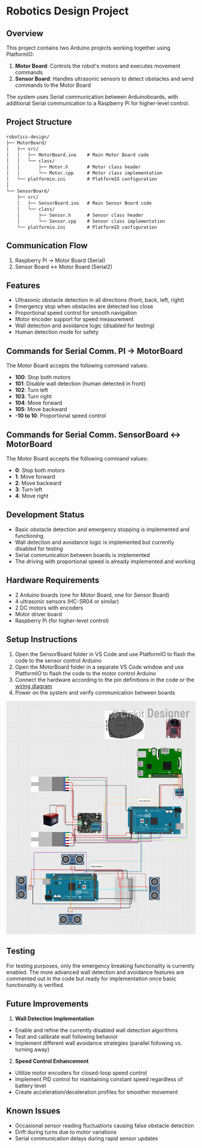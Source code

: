 # Robotics Design Project

## Overview

This project contains two Arduino projects working together using PlatformIO:

1. **Motor Board**: Controls the robot's motors and executes movement commands
2. **Sensor Board**: Handles ultrasonic sensors to detect obstacles and send commands to the Motor Board

The system uses Serial communication between Arduinoboards, with additional Serial communication to a Raspberry Pi for higher-level control.

## Project Structure

```
robotics-design/
├── MotorBoard/
│   ├── src/
│   │   ├── MotorBoard.ino    # Main Motor Board code
│   │   └── class/
│   │       ├── Motor.h       # Motor class header
│   │       └── Motor.cpp     # Motor class implementation
│   └── platformio.ini        # PlatformIO configuration
│
└── SensorBoard/
    ├── src/
    │   ├── SensorBoard.ino   # Main Sensor Board code
    │   └── class/
    │       ├── Sensor.h      # Sensor class header
    │       └── Sensor.cpp    # Sensor class implementation
    └── platformio.ini        # PlatformIO configuration
```

## Communication Flow

1. Raspberry Pi -> Motor Board (Serial)
2. Sensor Board <-> Motor Board (Serial2)

## Features

- Ultrasonic obstacle detection in all directions (front, back, left, right)
- Emergency stop when obstacles are detected too close
- Proportional speed control for smooth navigation
- Motor encoder support for speed measurement
- Wall detection and avoidance logic (disabled for testing)
- Human detection mode for safety

## Commands for Serial Comm. PI -> MotorBoard

The Motor Board accepts the following command values:

- **100**: Stop both motors
- **101**: Disable wall detection (human detected in front)
- **102**: Turn left
- **103**: Turn right
- **104**: Move forward
- **105**: Move backward
- **-10 to 10**: Proportional speed control

## Commands for Serial Comm. SensorBoard <-> MotorBoard

The Motor Board accepts the following command values:

- **0**: Stop both motors
- **1**: Move forward
- **2**: Move backward
- **3**: Turn left
- **4**: Move right

## Development Status

- Basic obstacle detection and emergency stopping is implemented and functioning
- Wall detection and avoidance logic is implemented but currently disabled for testing
- Serial communication between boards is implemented
- The driving with proportional speed is already implemented and working

## Hardware Requirements

- 2 Arduino boards (one for Motor Board, one for Sensor Board)
- 4 ultrasonic sensors (HC-SR04 or similar)
- 2 DC motors with encoders
- Motor driver board
- Raspberry Pi (for higher-level control)

## Setup Instructions

1. Open the SensorBoard folder in VS Code and use PlatformIO to flash the code to the sensor control Arduino
2. Open the MotorBoard folder in a separate VS Code window and use PlatformIO to flash the code to the motor control Arduino
3. Connect the hardware according to the pin definitions in the code or the [wiring diagram](./wiring_diagram.jpg)
4. Power on the system and verify communication between boards

![Wiring Diagram](./wiring_diagram.jpg)

## Testing

For testing purposes, only the emergency breaking functionality is currently enabled. The more advanced wall detection and avoidance features are commented out in the code but ready for implementation once basic functionality is verified.

## Future Improvements

1. **Wall Detection Implementation**

- Enable and refine the currently disabled wall detection algorithms
- Test and calibrate wall following behavior
- Implement different wall avoidance strategies (parallel following vs. turning away)

2. **Speed Control Enhancement**

- Utilize motor encoders for closed-loop speed control
- Implement PID control for maintaining constant speed regardless of battery level
- Create acceleration/deceleration profiles for smoother movement

## Known Issues

- Occasional sensor reading fluctuations causing false obstacle detection
- Drift during turns due to motor variations
- Serial communication delays during rapid sensor updates
